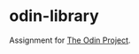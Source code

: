 # odin-library

Assignment for [The Odin Project](https://www.theodinproject.com/lessons/node-path-javascript-library).
